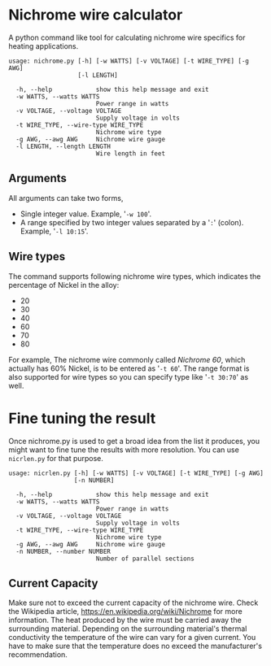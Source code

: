 # Nichrome wire calculator
A python command like tool for calculating nichrome wire specifics for heating applications.

```
usage: nichrome.py [-h] [-w WATTS] [-v VOLTAGE] [-t WIRE_TYPE] [-g AWG]
                   [-l LENGTH]

  -h, --help            show this help message and exit
  -w WATTS, --watts WATTS
                        Power range in watts
  -v VOLTAGE, --voltage VOLTAGE
                        Supply voltage in volts
  -t WIRE_TYPE, --wire-type WIRE_TYPE
                        Nichrome wire type
  -g AWG, --awg AWG     Nichrome wire gauge
  -l LENGTH, --length LENGTH
                        Wire length in feet
```

## Arguments
All arguments can take two forms,
* Single integer value. Example, '``-w 100``'.
* A range specified by two integer values separated by a '``:``' (colon).
Example, '``-l 10:15``'.  

## Wire types
The command supports following nichrome wire types, which indicates the percentage of Nickel in the alloy:
* 20 
* 30
* 40
* 60
* 70
* 80

For example, The nichrome wire commonly called *Nichrome 60*, which actually has 60% Nickel, is to be entered as '``-t 60``'. The range format is also 
supported for wire types so you can specify type like '``-t 30:70``' as well.

# Fine tuning the result
Once nichrome.py is used to get a broad idea from the list it produces, you might want to fine tune the results with more resolution.
You can use ``nicrlen.py`` for that purpose.   

```
usage: nicrlen.py [-h] [-w WATTS] [-v VOLTAGE] [-t WIRE_TYPE] [-g AWG]
                  [-n NUMBER]

  -h, --help            show this help message and exit
  -w WATTS, --watts WATTS
                        Power range in watts
  -v VOLTAGE, --voltage VOLTAGE
                        Supply voltage in volts
  -t WIRE_TYPE, --wire-type WIRE_TYPE
                        Nichrome wire type
  -g AWG, --awg AWG     Nichrome wire gauge
  -n NUMBER, --number NUMBER
                        Number of parallel sections
```

## Current Capacity
Make sure not to exceed the current capacity of the nichrome wire. Check the
Wikipedia article, <https://en.wikipedia.org/wiki/Nichrome> for more information. The heat produced by the wire must be carried away
the surrounding material. Depending on the surrounding material's thermal conductivity the temperature of the wire can vary for a given current.
You have to make sure that the temperature does no exceed the manufacturer's
recommendation.

